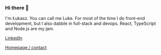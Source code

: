 ### Hi there 👋

I'm Łukasz. You can call me Luke. For most of the time I do front-end development, but I also dabble in full-stack and devops. React, TypeScript and Node.js are my jam. 

[LinkedIn](https://www.linkedin.com/in/lukaszwojcik/)

[Homepage / contact](https://www.lukaszwojcik.net/)
